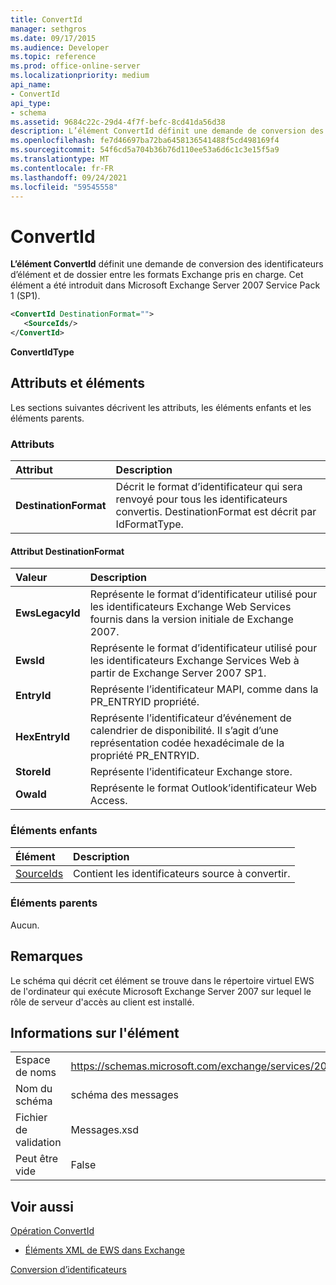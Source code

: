 ```yaml
---
title: ConvertId
manager: sethgros
ms.date: 09/17/2015
ms.audience: Developer
ms.topic: reference
ms.prod: office-online-server
ms.localizationpriority: medium
api_name:
- ConvertId
api_type:
- schema
ms.assetid: 9684c22c-29d4-4f7f-befc-8cd41da56d38
description: L’élément ConvertId définit une demande de conversion des identificateurs d’élément et de dossier entre les formats Exchange pris en charge. Cet élément a été introduit dans Microsoft Exchange Server 2007 Service Pack 1 (SP1).
ms.openlocfilehash: fe7d46697ba72ba6458136541488f5cd498169f4
ms.sourcegitcommit: 54f6cd5a704b36b76d110ee53a6d6c1c3e15f5a9
ms.translationtype: MT
ms.contentlocale: fr-FR
ms.lasthandoff: 09/24/2021
ms.locfileid: "59545558"
---
```

# <a name="convertid"></a>ConvertId

**L’élément ConvertId** définit une demande de conversion des identificateurs d’élément et de dossier entre les formats Exchange pris en charge. Cet élément a été introduit dans Microsoft Exchange Server 2007 Service Pack 1 (SP1). 
  
```xml
<ConvertId DestinationFormat="">
   <SourceIds/>
</ConvertId>
```

 **ConvertIdType**
## <a name="attributes-and-elements"></a>Attributs et éléments

Les sections suivantes décrivent les attributs, les éléments enfants et les éléments parents.
  
### <a name="attributes"></a>Attributs

|**Attribut**|**Description**|
|:-----|:-----|
|**DestinationFormat** <br/> |Décrit le format d’identificateur qui sera renvoyé pour tous les identificateurs convertis. DestinationFormat est décrit par IdFormatType.  <br/> |
   
#### <a name="destinationformat-attribute"></a>Attribut DestinationFormat

|**Valeur**|**Description**|
|:-----|:-----|
|**EwsLegacyId** <br/> |Représente le format d’identificateur utilisé pour les identificateurs Exchange Web Services fournis dans la version initiale de Exchange 2007.  <br/> |
|**EwsId** <br/> |Représente le format d’identificateur utilisé pour les identificateurs Exchange Services Web à partir de Exchange Server 2007 SP1.  <br/> |
|**EntryId** <br/> |Représente l’identificateur MAPI, comme dans la PR_ENTRYID propriété.  <br/> |
|**HexEntryId** <br/> |Représente l’identificateur d’événement de calendrier de disponibilité. Il s’agit d’une représentation codée hexadécimale de la propriété PR_ENTRYID.  <br/> |
|**StoreId** <br/> |Représente l’identificateur Exchange store.  <br/> |
|**OwaId** <br/> |Représente le format Outlook’identificateur Web Access.  <br/> |
   
### <a name="child-elements"></a>Éléments enfants

|**Élément**|**Description**|
|:-----|:-----|
|[SourceIds](sourceids.md) <br/> |Contient les identificateurs source à convertir.  <br/> |
   
### <a name="parent-elements"></a>Éléments parents

Aucun.
  
## <a name="remarks"></a>Remarques

Le schéma qui décrit cet élément se trouve dans le répertoire virtuel EWS de l'ordinateur qui exécute Microsoft Exchange Server 2007 sur lequel le rôle de serveur d'accès au client est installé.
  
## <a name="element-information"></a>Informations sur l'élément

|||
|:-----|:-----|
|Espace de noms  <br/> |https://schemas.microsoft.com/exchange/services/2006/messages  <br/> |
|Nom du schéma  <br/> |schéma des messages  <br/> |
|Fichier de validation  <br/> |Messages.xsd  <br/> |
|Peut être vide  <br/> |False  <br/> |
   
## <a name="see-also"></a>Voir aussi



[Opération ConvertId](convertid-operation.md)


- [Éléments XML de EWS dans Exchange](ews-xml-elements-in-exchange.md)


[Conversion d’identificateurs](https://msdn.microsoft.com/library/a5391746-b6ef-4f48-8fc8-8255258651aa%28Office.15%29.aspx)

